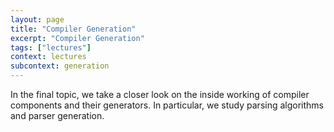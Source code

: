 ```yaml
---
layout: page
title: "Compiler Generation"
excerpt: "Compiler Generation"
tags: ["lectures"]
context: lectures
subcontext: generation
---
```


In the final topic, we take a closer look on the inside working of compiler components and their generators. In particular, we study parsing algorithms and parser generation.

